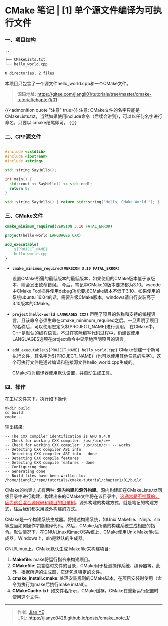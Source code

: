 # CMake 笔记 | [1] 单个源文件编译为可执行文件


### 一、项目结构

```txt
..

├── CMakeLists.txt
└── hello_world.cpp

0 directories, 2 files
```

本项目只包含了一个源文件hello_world.cpp和一个CMake文件。
> 源码地址: https://gitee.com/jiangli01/tutorials/tree/master/cmake-tutorial/chapter1/01


{{<admonition quote "注意" true>}}
注意: CMake文件的名字只能是CMakeLists.txt，当然如果使用include命令（后续会讲到），可以以任何名字进行命名，只要以.cmake结尾即可。
{{</admonition>}}

### 二、CPP源文件

```c++

#include <cstdlib>
#include <iostream>
#include <string>

std::string SayHello();

int main() {
  std::cout << SayHello() << std::endl;
  return 0;
}

std::string SayHello() { return std::string("Hello, CMake World!"); }
```

### 三、CMake文件

```cmake
cmake_minimum_required(VERSION 3.10 FATAL_ERROR)

project(hello-world LANGUAGES CXX)

add_executable(
    ${PROJECT_NAME}
    hello_world.cpp
}
```

- **`cmake_minimum_required(VERSION 3.10 FATAL_ERROR)`**

  设置CMake所需的最低版本的最低版本，如果使用的CMake版本低于该版本，则会发出致命错误。
  今后，笔记中CMake的版本要求都为3.10。vscode中CMake Tool插件使用debug功能要求CMake版本不低于3.10。如果使用的系统ubuntu 16.04的话，需要升级CMake版本，windows请自行安装高于3.10版本的CMake。

- **`project(hello-world LANGUAGES CXX)`**
  声明了项目的名称和支持的编程语言，且该命令必须生命在cmake_minimum_required之后。一旦声明了项目的名称后，可以使用宏定义${PROJECT_NAME}进行调用。
  在CMake中，C++是默认的编程语言。不过在实际编写代码过程中，仍建议使用LANGUAGES选项在project命令中显示地声明项目的语言。

- `add_executable(${PROJECT_NAME} hello_world.cpp}`
  CMake创建一个新可执行文件，其名字为${PROJECT_NAME}（也可以使用其他任意的名字）。这个可执行文件是通过编译和链接源文件hello_world.cpp生成的。

  CMake将为编译器使用默认设置，并自动生成工具。

### 四、操作

在工程文件夹下，执行如下操作:
```shell
mkdir build
cd build
cmake ..
```

输出结果:
```shell
-- The CXX compiler identification is GNU 9.4.0
-- Check for working CXX compiler: /usr/bin/c++
-- Check for working CXX compiler: /usr/bin/c++ -- works
-- Detecting CXX compiler ABI info
-- Detecting CXX compiler ABI info - done
-- Detecting CXX compile features
-- Detecting CXX compile features - done
-- Configuring done
-- Generating done
-- Build files have been written to: /home/jiangli/repo/tutorials/cmake-tutorial/chapter1/01/build
```

CMake的构建方式有两种: **源内构建**和**源外构建**。源内构建即在CMakeLists.txt同级目录中进行构建，构建出来的CMake文件将在该目录中，<font color=red><u>这通常是不推荐的，因为这会混合源代码和项目的目录树</u></font>。源外构建的构建方式，就是笔记的构建方式，往后我们都采用源外构建的方式。

CMake是一个构建系统生成器。将描述构建系统，如Unix Makefile、Ninja、sln等应当如何操作才能编译代码。然后，CMake为所选的构建系统生成相应的指令。默认情况下，在GNU/Linux和macOS系统上，CMake使用Unix Makefile生成器。Windows上，sln是默认的生成器。

GNU/Linux上，CMake默认生成 Makefile来构建项目:
  1. **Makefile**: make将运行指令来构建项目。
  2. **CMakefile**: 包含临时文件的目录，CMake用于检测操作系统、编译器等。此外，根据所选的生成器，它还包含特定的文件。
  3. **cmake_install.cmake**: 处理安装规则的CMake脚本，在项目安装时使用（命令为执行为make后执行make install）。
  4. **CMakeCache.txt**: 如文件名所示，CMake缓存。CMake在重新运行配置时使用这个文件。

---

> 作者: [Jian YE](https://github.com/jianye0428)  
> URL: https://jianye0428.github.io/posts/cmake_note_1/  

